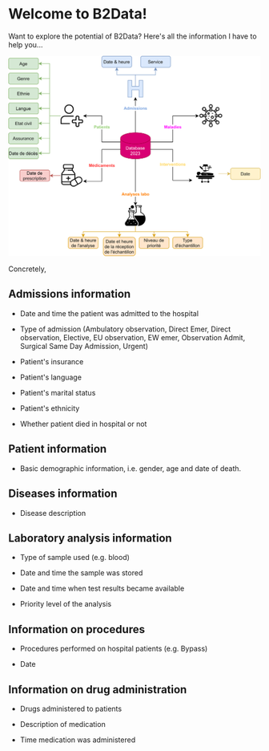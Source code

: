 # Welcome to B2Data!


Want to explore the potential of B2Data? Here's all the information I have to help you...

![database](/public/database_schema.png)


Concretely,


Admissions information
-------------------------------
- Date and time the patient was admitted to the hospital


- Type of admission (Ambulatory observation, Direct Emer, Direct observation, Elective, EU observation, EW emer, Observation Admit, Surgical Same Day Admission, Urgent) 


- Patient's insurance


- Patient's language


- Patient's marital status


- Patient's ethnicity


- Whether patient died in hospital or not
  
  
  
Patient information
-----------------------------
- Basic demographic information, i.e. gender, age and date of death.



Diseases information
--------------------
- Disease description



Laboratory analysis information
--------------------------------------------
- Type of sample used (e.g. blood)


- Date and time the sample was stored


- Date and time when test results became available


- Priority level of the analysis



Information on procedures
----------------------------------
- Procedures performed on hospital patients (e.g. Bypass)


- Date 



Information on drug administration
---------------------------------------------------
- Drugs administered to patients


- Description of medication


- Time medication was administered